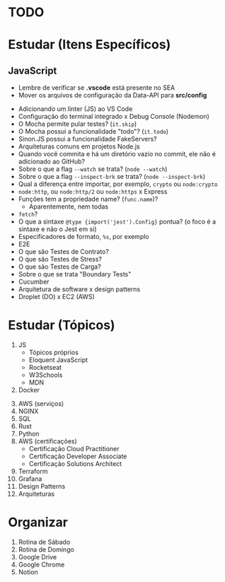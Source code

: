 # TODO

# Estudar (Itens Específicos)

## JavaScript

+ Lembre de verificar se **.vscode** está presente no SEA
+ Mover os arquivos de configuração da Data-API para **src/config**

- Adicionando um linter (JS) ao VS Code
- Configuração do terminal integrado x Debug Console (Nodemon)
- O Mocha permite pular testes? (`it.skip`)
- O Mocha possui a funcionalidade "todo"? (`it.todo`)
- Sinon.JS possui a funcionalidade FakeServers?
- Arquiteturas comuns em projetos Node.js
- Quando você commita e há um diretório vazio no commit, ele não é adicionado ao GitHub?
- Sobre o que a flag `--watch` se trata? (`node --watch`)
- Sobre o que a flag `--inspect-brk` se trata? (`node --inspect-brk`)
- Qual a diferença entre importar, por exemplo, `crypto` ou `node:crypto`
- `node:http`, ou `node:http/2` ou `node:https` x Express
- Funções tem a propriedade name? (`func.name`)?
    + Aparentemente, nem todas
- `fetch`?
- O que a sintaxe `@type {import('jest').Config}` pontua? (o foco é a sintaxe e não o Jest em si)
- Especificadores de formato, `%s`, por exemplo
- E2E
- O que são Testes de Contrato?
- O que são Testes de Stress?
- O que são Testes de Carga?
- Sobre o que se trata "Boundary Tests"
- Cucumber
- Arquitetura de software x design patterns
- Droplet (DO) x EC2 (AWS)

# Estudar (Tópicos)

1. JS
    + Tópicos próprios
    + Eloquent JavaScript
    + Rocketseat
    + W3Schools
    + MDN
2. Docker
<!--
- https://docs.docker.com/get-started/docker-overview/
- https://docs.docker.com/guides/
- https://docs.docker.com/guides/nodejs/
- https://labs.play-with-docker.com/ (Ambiente de execução)
-->
3. AWS (serviços)
4. NGINX
5. SQL
6. Rust
7. Python
8. AWS (certificações)
    - Certificação Cloud Practitioner
    - Certificação Developer Associate
    - Certificação Solutions Architect
9. Terraform
10. Grafana
11. Design Patterns
12. Arquiteturas

# Organizar

1. Rotina de Sábado
2. Rotina de Domingo
3. Google Drive
4. Google Chrome
5. Notion